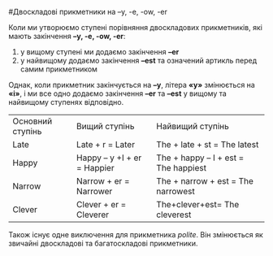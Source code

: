 #Двоскладовi прикметники на –y, -e, -ow, -er

<p>Коли ми утворюємо ступені порівняння двоскладових прикметників, які мають закінчення <b>–y, -e, -ow, -er</b>:</p>

<ol>
<li>у вищому ступені ми додаємо закінчення <b>–er</b></li>
<li>у найвищому додаємо закінчення <b>–est</b> та означений артикль перед самим прикметником</li>
</ol>

<p>Однак, коли прикметник закінчується на <b>–у</b>, літера <b>«y»</b> змінюється на <b>«i»</b>, і ми все одно додаємо закінчення <b>–er</b> та <b>–est</b> у вищому та найвищому ступенях відповідно.</p>

<table>
<tr>
<td>Основний ступінь</td>
<td>Вищий ступінь</td>
<td>Найвищий ступінь</td>
</tr>
<tr>
<td>Late</td>
<td>Late + r = Later</td>
<td>The + late + st = The latest</td>
</tr>
<tr>
<td>Happy</td>
<td>Happy – y +I + er = Happier</td>
<td>The + happy – I + est = The happiest</td>
</tr>
<tr>
<td>Narrow</td>
<td>Narrow + er = Narrower</td>
<td>The + narrow + est = The narrowest</td>
</tr>
<tr>
<td>Clever</td>
<td>Clever + er = Cleverer</td>
<td>The+clever+est= The cleverest</td>
</tr>
</table>

<p>Також існує одне виключення для прикметника <i>polite</i>. Він змінюється як звичайні двоскладові та багатоскладові прикметники.</p> 

